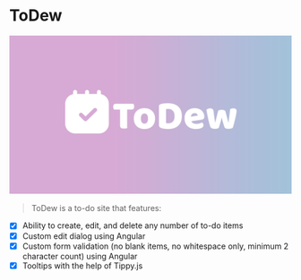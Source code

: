 # ToDew

[![Logo](todew.png)](https://mughalk.github.io/ToDew/)

> ToDew is a to-do site that features:
- [x] Ability to create, edit, and delete any number of to-do items
- [x] Custom edit dialog using Angular
- [x] Custom form validation (no blank items, no whitespace only, minimum 2 character count) using Angular
- [x] Tooltips with the help of Tippy.js
